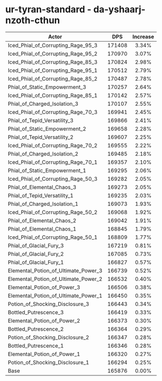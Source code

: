 # ur-tyran-standard - da-yshaarj-nzoth-cthun
| Actor | DPS | Increase |
|---|:---:|:---:|
|Iced_Phial_of_Corrupting_Rage_95_3|171408|3.34%|
|Iced_Phial_of_Corrupting_Rage_95_2|170970|3.07%|
|Iced_Phial_of_Corrupting_Rage_85_3|170824|2.98%|
|Iced_Phial_of_Corrupting_Rage_95_1|170512|2.79%|
|Iced_Phial_of_Corrupting_Rage_85_2|170487|2.78%|
|Phial_of_Static_Empowerment_3|170257|2.64%|
|Iced_Phial_of_Corrupting_Rage_85_1|170142|2.57%|
|Phial_of_Charged_Isolation_3|170107|2.55%|
|Iced_Phial_of_Corrupting_Rage_70_3|169941|2.45%|
|Phial_of_Tepid_Versatility_3|169866|2.41%|
|Phial_of_Static_Empowerment_2|169658|2.28%|
|Phial_of_Tepid_Versatility_2|169607|2.25%|
|Iced_Phial_of_Corrupting_Rage_70_2|169555|2.22%|
|Phial_of_Charged_Isolation_2|169485|2.18%|
|Iced_Phial_of_Corrupting_Rage_70_1|169357|2.10%|
|Phial_of_Static_Empowerment_1|169295|2.06%|
|Iced_Phial_of_Corrupting_Rage_50_3|169282|2.05%|
|Phial_of_Elemental_Chaos_3|169273|2.05%|
|Phial_of_Tepid_Versatility_1|169235|2.03%|
|Phial_of_Charged_Isolation_1|169073|1.93%|
|Iced_Phial_of_Corrupting_Rage_50_2|169068|1.92%|
|Phial_of_Elemental_Chaos_2|169042|1.91%|
|Phial_of_Elemental_Chaos_1|168845|1.79%|
|Iced_Phial_of_Corrupting_Rage_50_1|168809|1.77%|
|Phial_of_Glacial_Fury_3|167219|0.81%|
|Phial_of_Glacial_Fury_2|167085|0.73%|
|Phial_of_Glacial_Fury_1|166827|0.57%|
|Elemental_Potion_of_Ultimate_Power_3|166739|0.52%|
|Elemental_Potion_of_Ultimate_Power_2|166532|0.40%|
|Elemental_Potion_of_Power_3|166506|0.38%|
|Elemental_Potion_of_Ultimate_Power_1|166450|0.35%|
|Potion_of_Shocking_Disclosure_3|166443|0.34%|
|Bottled_Putrescence_3|166419|0.33%|
|Elemental_Potion_of_Power_2|166373|0.30%|
|Bottled_Putrescence_2|166364|0.29%|
|Potion_of_Shocking_Disclosure_2|166347|0.28%|
|Bottled_Putrescence_1|166346|0.28%|
|Elemental_Potion_of_Power_1|166320|0.27%|
|Potion_of_Shocking_Disclosure_1|166294|0.25%|
|Base|165876|0.00%|
